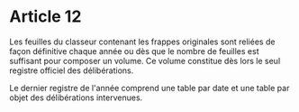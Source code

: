 # Article 12

Les feuilles du classeur contenant les frappes originales sont reliées de façon définitive chaque année ou dès que le nombre de feuilles est suffisant pour composer un volume. Ce volume constitue dès lors le seul registre officiel des délibérations.

Le dernier registre de l'année comprend une table par date et une table par objet des délibérations intervenues.
